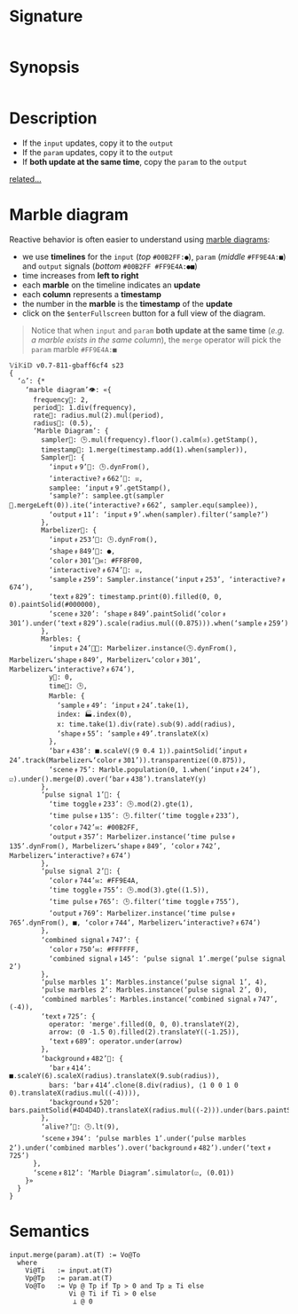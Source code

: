 # Signature
```vikid-signature
```

# Synopsis
```vikid-synopsis
```

# Description
- If the `input` updates, copy it to the `output`
- If the `param` updates, copy it to the `output`
- If __both update at the same time__, copy the `param` to the `output`

[related...](http://reactivex.io/documentation/operators/merge.html)

# Marble diagram

Reactive behavior is often easier to understand using [marble diagrams](https://medium.com/@jshvarts/read-marble-diagrams-like-a-pro-3d72934d3ef5):
- we use __timelines__ for the `input` (_top_ `#00B2FF:●`), `param` (_middle_ `#FF9E4A:■`) and `output` signals (_bottom_ `#00B2FF #FF9E4A:●■`)
- time increases from __left to right__
- each __marble__ on the timeline indicates an __update__
- each __column__ represents a __timestamp__
- the number in the __marble__ is the __timestamp__ of the __update__
- click on the `$enterFullscreen` button for a full view of the diagram.

> Notice that when `input` and `param` __both update at the same time__ (_e.g. a marble exists in the same column_), the `merge` operator will pick the `param` marble `#FF9E4A:■`

```vikid-script
𝕍i𝕂i𝔻 v0.7-811-gbaff6cf4 s23
{ 
  ‘⌂’: {* 
    ‘marble diagram’👁: «{ 
      frequency📡: 2,
      period📡: 1.div(frequency),
      rate📡: radius.mul(2).mul(period),
      radius📡: (0.5),
      ‘Marble Diagram’: { 
        sampler📡: 🕒.mul(frequency).floor().calm(☒).getStamp(),
        timestamp📡: 1.merge(timestamp.add(1).when(sampler)),
        Sampler📡: { 
          ‘input﹟9’🔩: 🕒.dynFrom(),
          ‘interactive?﹟662’🔩: ☒,
          samplee: ‘input﹟9’.getStamp(),
          ‘sample?’: samplee.gt(sampler🐢.mergeLeft(0)).ite(‘interactive?﹟662’, sampler.equ(samplee)),
          ‘output﹟11’: ‘input﹟9’.when(sampler).filter(‘sample?’)
        },
        Marbelizer📡: { 
          ‘input﹟253’🔩: 🕒.dynFrom(),
          ‘shape﹟849’🔩: ●,
          ‘color﹟301’🔩✉: #FF8F00,
          ‘interactive?﹟674’🔩: ☒,
          ‘sample﹟259’: Sampler.instance(‘input﹟253’, ‘interactive?﹟674’),
          ‘text﹟829’: timestamp.print(0).filled(0, 0, 0).paintSolid(#000000),
          ‘scene﹟320’: ‘shape﹟849’.paintSolid(‘color﹟301’).under(‘text﹟829’).scale(radius.mul((0.875))).when(‘sample﹟259’)
        },
        Marbles: { 
          ‘input﹟24’🔩📡: Marbelizer.instance(🕒.dynFrom(), Marbelizer↳‘shape﹟849’, Marbelizer↳‘color﹟301’, Marbelizer↳‘interactive?﹟674’),
          y🔩: 0,
          time📡: 🕒,
          Marble: { 
            ‘sample﹟49’: ‘input﹟24’.take(1),
            index: 🏭.index(0),
            x: time.take(1).div(rate).sub(9).add(radius),
            ‘shape﹟55’: ‘sample﹟49’.translateX(x)
          },
          ‘bar﹟438’: ■.scaleV(⟨9 0.4 1⟩).paintSolid(‘input﹟24’.track(Marbelizer↳‘color﹟301’)).transparentize((0.875)),
          ‘scene﹟75’: Marble.population(0, 1.when(‘input﹟24’), ☑).under().merge(Ø).over(‘bar﹟438’).translateY(y)
        },
        ‘pulse signal 1’📡: { 
          ‘time toggle﹟233’: 🕒.mod(2).gte(1),
          ‘time pulse﹟135’: 🕒.filter(‘time toggle﹟233’),
          ‘color﹟742’✉: #00B2FF,
          ‘output﹟357’: Marbelizer.instance(‘time pulse﹟135’.dynFrom(), Marbelizer↳‘shape﹟849’, ‘color﹟742’, Marbelizer↳‘interactive?﹟674’)
        },
        ‘pulse signal 2’📡: { 
          ‘color﹟744’✉: #FF9E4A,
          ‘time toggle﹟755’: 🕒.mod(3).gte((1.5)),
          ‘time pulse﹟765’: 🕒.filter(‘time toggle﹟755’),
          ‘output﹟769’: Marbelizer.instance(‘time pulse﹟765’.dynFrom(), ■, ‘color﹟744’, Marbelizer↳‘interactive?﹟674’)
        },
        ‘combined signal﹟747’: { 
          ‘color﹟750’✉: #FFFFFF,
          ‘combined signal﹟145’: ‘pulse signal 1’.merge(‘pulse signal 2’)
        },
        ‘pulse marbles 1’: Marbles.instance(‘pulse signal 1’, 4),
        ‘pulse marbles 2’: Marbles.instance(‘pulse signal 2’, 0),
        ‘combined marbles’: Marbles.instance(‘combined signal﹟747’, (-4)),
        ‘text﹟725’: { 
          operator: 'merge'.filled(0, 0, 0).translateY(2),
          arrow: ⟨0 -1.5 0⟩.filled(2).translateY((-1.25)),
          ‘text﹟689’: operator.under(arrow)
        },
        ‘background﹟482’📡: { 
          ‘bar﹟414’: ■.scaleY(6).scaleX(radius).translateX(9.sub(radius)),
          bars: ‘bar﹟414’.clone(8.div(radius), ⟨1 0 0 1 0 0⟩.translateX(radius.mul((-4)))),
          ‘background﹟520’: bars.paintSolid(#4D4D4D).translateX(radius.mul((-2))).under(bars.paintSolid(#333333))
        },
        ‘alive?’🏃: 🕒.lt(9),
        ‘scene﹟394’: ‘pulse marbles 1’.under(‘pulse marbles 2’).under(‘combined marbles’).over(‘background﹟482’).under(‘text﹟725’)
      },
      ‘scene﹟812’: ‘Marble Diagram’.simulator(☑, (0.01))
    }»
  }
}
```

# Semantics

```pseudo
input.merge(param).at(T) := Vo@To
  where
    Vi@Ti   := input.at(T)
    Vp@Tp   := param.at(T)
    Vo@To   := Vp @ Tp if Tp > 0 and Tp ≥ Ti else 
               Vi @ Ti if Ti > 0 else 
                ⊥ @ 0
```

